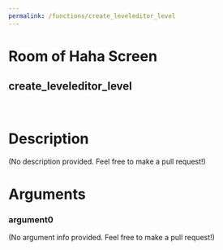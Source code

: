 ```yaml
---
permalink: /functions/create_leveleditor_level
---
```

# Room of Haha Screen  
## create_leveleditor_level  
&nbsp;  
# Description  
(No description provided. Feel free to make a pull request!) 
&nbsp;  
# Arguments
### argument0
(No argument info provided. Feel free to make a pull request!)
&nbsp;  


